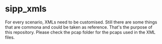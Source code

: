 # sipp_xmls
For every scenario, XMLs need to be customised. Still there are some things that are commona and could be taken as reference. That's the purpose of this repository.
Please check the pcap folder for the pcaps used in the XML files.
